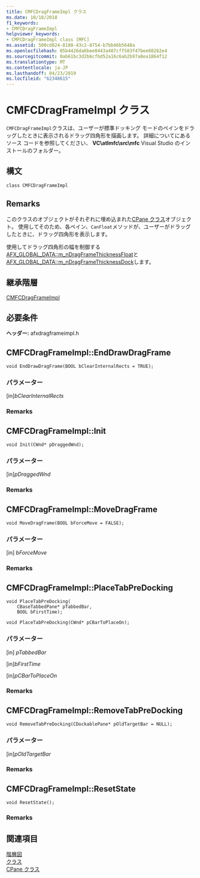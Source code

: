 ```yaml
---
title: CMFCDragFrameImpl クラス
ms.date: 10/18/2018
f1_keywords:
- CMFCDragFrameImpl
helpviewer_keywords:
- CMFCDragFrameImpl class [MFC]
ms.assetid: 500cd824-8188-43c2-8754-b7bb46b5648a
ms.openlocfilehash: 05b4426da6bee0443a407cff583f47bee60262e4
ms.sourcegitcommit: 0ab61bc3d2b6cfbd52a16c6ab2b97a8ea1864f12
ms.translationtype: MT
ms.contentlocale: ja-JP
ms.lasthandoff: 04/23/2019
ms.locfileid: "62348615"
---
```

# <a name="cmfcdragframeimpl-class"></a>CMFCDragFrameImpl クラス

`CMFCDragFrameImpl`クラスは、ユーザーが標準ドッキング モードのペインをドラッグしたときに表示されるドラッグ四角形を描画します。
詳細についてにあるソース コードを参照してください、 **VC\\atlmfc\\src\\mfc** Visual Studio のインストールのフォルダー。

## <a name="syntax"></a>構文

```
class CMFCDragFrameImpl
```

## <a name="remarks"></a>Remarks

このクラスのオブジェクトがそれぞれに埋め込まれた[CPane クラス](../../mfc/reference/cpane-class.md)オブジェクト。 使用してそのため、各ペイン、`CanFloat`メソッドが、ユーザーがドラッグしたときに、ドラッグ四角形を表示します。

使用してドラッグ四角形の幅を制御する[AFX_GLOBAL_DATA::m_nDragFrameThicknessFloat](afx-global-data-structure.md#m_ndragframethicknessfloat)と[AFX_GLOBAL_DATA::m_nDragFrameThicknessDock](afx-global-data-structure.md#m_ndragframethicknessdock)します。

## <a name="inheritance-hierarchy"></a>継承階層

[CMFCDragFrameImpl](../../mfc/reference/cmfcdragframeimpl-class.md)

## <a name="requirements"></a>必要条件

**ヘッダー:** afxdragframeimpl.h

##  <a name="enddrawdragframe"></a>  CMFCDragFrameImpl::EndDrawDragFrame

```
void EndDrawDragFrame(BOOL bClearInternalRects = TRUE);
```

### <a name="parameters"></a>パラメーター

[in]*bClearInternalRects*<br/>

### <a name="remarks"></a>Remarks

##  <a name="init"></a>  CMFCDragFrameImpl::Init

```
void Init(CWnd* pDraggedWnd);
```

### <a name="parameters"></a>パラメーター

[in]*pDraggedWnd*<br/>

### <a name="remarks"></a>Remarks

##  <a name="movedragframe"></a>  CMFCDragFrameImpl::MoveDragFrame

```
void MoveDragFrame(BOOL bForceMove = FALSE);
```

### <a name="parameters"></a>パラメーター

[in] *bForceMove*<br/>

### <a name="remarks"></a>Remarks

##  <a name="placetabpredocking"></a>  CMFCDragFrameImpl::PlaceTabPreDocking

```
void PlaceTabPreDocking(
    CBaseTabbedPane* pTabbedBar,
    BOOL bFirstTime);

void PlaceTabPreDocking(CWnd* pCBarToPlaceOn);
```

### <a name="parameters"></a>パラメーター

[in] *pTabbedBar*<br/>

[in]*bFirstTime*<br/>

[in]*pCBarToPlaceOn*<br/>

### <a name="remarks"></a>Remarks

##  <a name="removetabpredocking"></a>  CMFCDragFrameImpl::RemoveTabPreDocking

```
void RemoveTabPreDocking(CDockablePane* pOldTargetBar = NULL);
```

### <a name="parameters"></a>パラメーター

[in]*pOldTargetBar*<br/>

### <a name="remarks"></a>Remarks

##  <a name="resetstate"></a>  CMFCDragFrameImpl::ResetState

```
void ResetState();
```

### <a name="remarks"></a>Remarks

## <a name="see-also"></a>関連項目

[階層図](../../mfc/hierarchy-chart.md)<br/>
[クラス](../../mfc/reference/mfc-classes.md)<br/>
[CPane クラス](../../mfc/reference/cpane-class.md)

